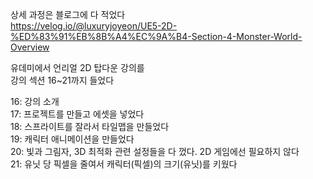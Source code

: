 상세 과정은 블로그에 다 적었다<br>
https://velog.io/@luxuryjoyeon/UE5-2D-%ED%83%91%EB%8B%A4%EC%9A%B4-Section-4-Monster-World-Overview<br>

유데미에서 언리얼 2D 탑다운 강의를<br>
강의 섹션 16~21까지 들었다<br>

16: 강의 소개<br>
17: 프로젝트를 만들고 에셋을 넣었다<br>
18: 스프라이트를 잘라서 타일맵을 만들었다<br>
19: 캐릭터 애니메이션을 만들었다<br>
20: 빛과 그림자, 3D 최적화 관련 설정들을 다 껐다. 2D 게임에선 필요하지 않다<br>
21: 유닛 당 픽셀을 줄여서 캐릭터(픽셀)의 크기(유닛)를 키웠다<br>
